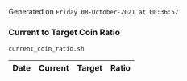 Generated on `Friday 08-October-2021 at 00:36:57`

### Current to Target Coin Ratio
`current_coin_ratio.sh`

Date|Current|Target|Ratio
---|---|---|---
